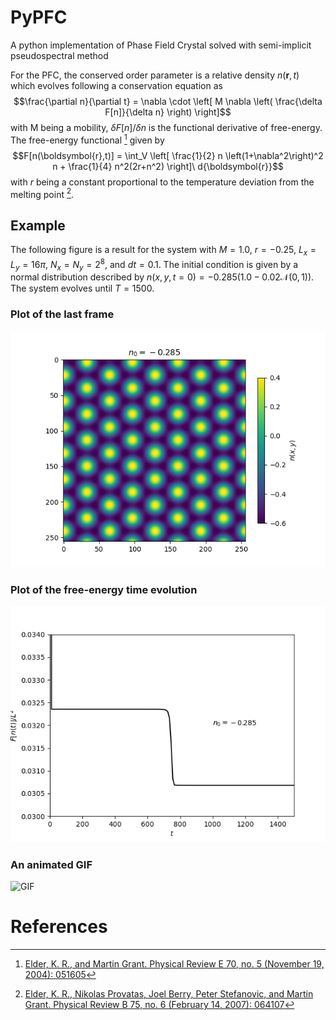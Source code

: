 # PyPFC
A python implementation of Phase Field Crystal solved with semi-implicit pseudospectral method


For the PFC, the conserved order parameter is a relative density $n(\boldsymbol{r},t)$ which evolves following a conservation equation as 
$$\frac{\partial n}{\partial t} = \nabla \cdot \left[ M \nabla \left( \frac{\delta F[n]}{\delta n} \right) \right]$$
with M being a mobility, $\delta F[n]/\delta n$ is the functional derivative of free-energy. The free-energy functional [^1] given by 
$$F[n(\boldsymbol{r},t)] = \int_V  \left[ \frac{1}{2} n \left(1+\nabla^2\right)^2 n + \frac{1}{4} n^2(2r+n^2) \right]\ d{\boldsymbol{r}}$$
with $r$ being a constant proportional to the temperature deviation from the melting point [^2].

## Example

The following figure is a result for the system with $M=1.0$, $r=-0.25$, $L_x=L_y=16\pi$, $N_x=N_y=2^8$, and $dt=0.1$. The initial condition is given by a normal distribution described by $n(x,y,t=0) = -0.285(1.0 - 0.02\mathcal{N}(0,1))$. The system evolves until $T=1500$.

### Plot of the last frame
![LastFrame](https://github.com/elvissoares/PyPFC/blob/master/pfc2d-crystal.png)

### Plot of the free-energy time evolution
![Freeenergy](https://github.com/elvissoares/PyPFC/blob/master/pfc2d-freenergy-crystal.png)

### An animated GIF
![GIF](https://github.com/elvissoares/PyPFC/blob/master/pfc2d-crystal.gif)

# References
[^1]: [Elder, K. R., and Martin Grant. Physical Review E 70, no. 5 (November 19, 2004): 051605](https://doi.org/10.1103/PhysRevE.70.051605)
[^2]:[Elder, K. R., Nikolas Provatas, Joel Berry, Peter Stefanovic, and Martin Grant. Physical Review B 75, no. 6 (February 14, 2007): 064107](https://doi.org/10.1103/PhysRevB.75.064107)
